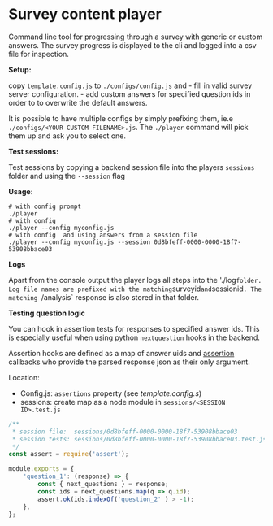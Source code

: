 # Survey content player

Command line tool for progressing through a survey with generic or custom answers.
The survey progress is displayed to the cli and logged into a csv file for inspection.

**Setup:**

copy `template.config.js` to `./configs/config.js` and
    - fill in valid survey server configuration.
    - add custom answers for specified question ids in order to to overwrite the default answers.

It is possible to have multiple configs by simply prefixing them, ie.e `./configs/<YOUR CUSTOM FILENAME>.js`.
The `./player` command will pick them up and ask you to select one.

**Test sessions:**

Test sessions by copying a backend session file into the players `sessions` folder and using the `--session` flag

**Usage:**

```
# with config prompt
./player
# with config
./player --config myconfig.js
# with config  and using answers from a session file
./player --config myconfig.js --session 0d8bfeff-0000-0000-18f7-53908bbace03

```

**Logs**

Apart from the console output the player logs all steps into the './log` folder.
Log file names are prefixed with the matching `surveyid` and `sessionid`.
The matching `/analysis` response is also stored in that folder.

**Testing question logic**

You can hook in assertion tests for responses to specified answer ids.
This is especially useful when using python `nextquestion` hooks in the backend.

Assertion hooks are defined as a map of answer uids and [assertion](https://nodejs.org/api/assert.html) callbacks who provide the parsed response json as their only argument.

Location:

* Config.js: `assertions` property (see *template.config.s*)
* sessions: create map as a node module in `sessions/<SESSION ID>.test.js`

```javascript
/**
 * session file:  sessions/0d8bfeff-0000-0000-18f7-53908bbace03
 * session tests: sessions/0d8bfeff-0000-0000-18f7-53908bbace03.test.js
 */
const assert = require('assert');

module.exports = {
    'question_1': (response) => {
        const { next_questions } = response;
        const ids = next_questions.map(q => q.id);
        assert.ok(ids.indexOf('question_2' ) > -1);
    },
};

